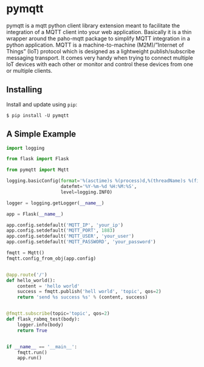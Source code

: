 # pymqtt

pymqtt is a mqtt python client library extension meant to facilitate the integration of a MQTT client into your web application. Basically it is a thin wrapper around the paho-mqtt package to simplify MQTT integration in a python application. MQTT is a machine-to-machine (M2M)/”Internet of Things” (IoT) protocol which is designed as a lightweight publish/subscribe messaging transport. It comes very handy when trying to connect multiple IoT devices with each other or monitor and control these devices from one or multiple clients.


## Installing

Install and update using `pip`:

```
$ pip install -U pymqtt
```


## A Simple Example

```python
import logging

from flask import Flask

from pymqtt import Mqtt

logging.basicConfig(format='%(asctime)s %(process)d,%(threadName)s %(filename)s:%(lineno)d [%(levelname)s] %(message)s',
                    datefmt='%Y-%m-%d %H:%M:%S',
                    level=logging.INFO)

logger = logging.getLogger(__name__)

app = Flask(__name__)

app.config.setdefault('MQTT_IP', 'your_ip')
app.config.setdefault('MQTT_PORT', 1883)
app.config.setdefault('MQTT_USER', 'your_user')
app.config.setdefault('MQTT_PASSWORD', 'your_password')

fmqtt = Mqtt()
fmqtt.config_from_obj(app.config)


@app.route('/')
def hello_world():
    content = 'hello world'
    success = fmqtt.publish('hell world', 'topic', qos=2)
    return 'send %s success %s' % (content, success)


@fmqtt.subscribe(topic='topic', qos=2)
def flask_rabmq_test(body):
    logger.info(body)
    return True


if __name__ == '__main__':
    fmqtt.run()
    app.run()

```